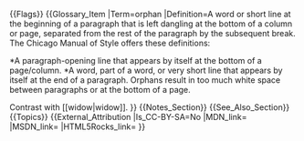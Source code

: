 {{Flags}}
{{Glossary_Item
|Term=orphan
|Definition=A word or short line at the beginning of a paragraph that is left dangling at the bottom of a column or page, separated from the rest of the paragraph by the subsequent break. The Chicago Manual of Style offers these definitions:

*A paragraph-opening line that appears by itself at the bottom of a page/column.
*A word, part of a word, or very short line that appears by itself at the end of a paragraph. Orphans result in too much white space between paragraphs or at the bottom of a page.

Contrast with [[widow|widow]].
}}
{{Notes_Section}}
{{See_Also_Section}}
{{Topics}}
{{External_Attribution
|Is_CC-BY-SA=No
|MDN_link=
|MSDN_link=
|HTML5Rocks_link=
}}